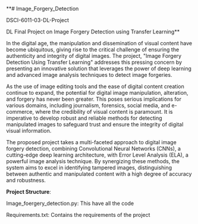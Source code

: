 **# Image_Forgery_Detection

DSCI-6011-03-DL-Project

DL Final Project on Image Forgery Detection using Transfer Learning**

In the digital age, the manipulation and dissemination of visual content have become ubiquitous, giving rise to the critical challenge of ensuring the authenticity and integrity of digital images. The project, "Image Forgery Detection Using Transfer Learning" addresses this pressing concern by presenting an innovative solution that leverages the power of deep learning and advanced image analysis techniques to detect image forgeries.

As the use of image editing tools and the ease of digital content creation continue to expand, the potential for digital image manipulation, alteration, and forgery has never been greater. This poses serious implications for various domains, including journalism, forensics, social media, and e-commerce, where the credibility of visual content is paramount. It is imperative to develop robust and reliable methods for detecting manipulated images to safeguard trust and ensure the integrity of digital visual information.

The proposed project takes a multi-faceted approach to digital image forgery detection, combining Convolutional Neural Networks (CNNs), a cutting-edge deep learning architecture, with Error Level Analysis (ELA), a powerful image analysis technique. By synergizing these methods, the system aims to excel in identifying tampered images, distinguishing between authentic and manipulated content with a high degree of accuracy and robustness.

**Project Structure**:

Image_foergery_detection.py: This have all the code

Requirements.txt: Contains the requirements of the project



